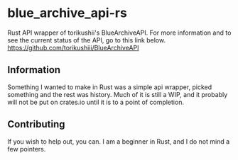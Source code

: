 # blue_archive_api-rs
Rust API wrapper of torikushii's BlueArchiveAPI. For more information and to see the current status of the API, go to this link below.
https://github.com/torikushiii/BlueArchiveAPI


## Information
Something I wanted to make in Rust was a simple api wrapper, picked something and the rest was history.
Much of it is still a WIP, and it probably will not be put on crates.io until it is to a point of completion.

## Contributing
If you wish to help out, you can. I am a beginner in Rust, and I do not mind a few pointers.

